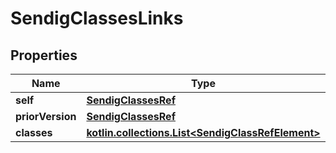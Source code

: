 
# SendigClassesLinks

## Properties
| Name | Type | Description | Notes |
| ------------ | ------------- | ------------- | ------------- |
| **self** | [**SendigClassesRef**](SendigClassesRef.md) |  |  [optional] |
| **priorVersion** | [**SendigClassesRef**](SendigClassesRef.md) |  |  [optional] |
| **classes** | [**kotlin.collections.List&lt;SendigClassRefElement&gt;**](SendigClassRefElement.md) |  |  [optional] |



